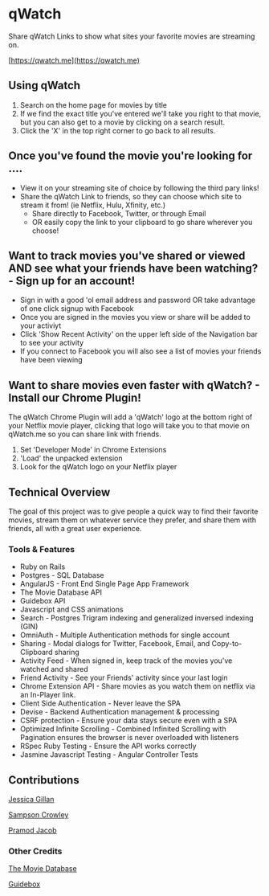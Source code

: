 # qWatch
Share qWatch Links to show what sites your favorite movies are streaming on.

[https://qwatch.me](https://qwatch.me)

## Using qWatch
1. Search on the home page for movies by title
2. If we find the exact title you've entered we'll take you right to that movie,
   but you can also get to a movie by clicking on a search result.
3. Click the 'X' in the top right corner to go back to all results.

## Once you've found the movie you're looking for ....
* View it on your streaming site of choice by following the third pary links!
* Share the qWatch Link to friends, so they can choose which site to stream it from!
  (ie Netflix, Hulu, Xfinity, etc.)
  * Share directly to Facebook, Twitter, or through Email
  * OR easily copy the link to your clipboard to go share wherever you choose!
  
## Want to track movies you've shared or viewed AND see what your friends have been watching? - Sign up for an account!
* Sign in with a good 'ol email address and password OR take advantage of one click signup with Facebook
* Once you are signed in the movies you view or share will be added to your activiyt
* Click 'Show Recent Activity' on the upper left side of the Navigation bar to see your activity
* If you connect to Facebook you will also see a list of movies your friends have been viewing
  
## Want to share movies even faster with qWatch? - Install our Chrome Plugin!
The qWatch Chrome Plugin will add a 'qWatch' logo at the bottom right of your Netflix movie player,
clicking that logo will take you to that movie on qWatch.me so you can share link with friends.

1. Set 'Developer Mode' in Chrome Extensions
2. 'Load' the unpacked extension
3. Look for the qWatch logo on your Netflix player

## Technical Overview
The goal of this project was to give people a quick way to find their favorite movies, stream them on whatever service they prefer, and share them with friends, all with a great user experience. 

### Tools & Features
* Ruby on Rails
* Postgres - SQL Database
* AngularJS - Front End Single Page App Framework
* The Movie Database API
* Guidebox API
* Javascript and CSS animations
* Search - Postgres Trigram indexing and generalized inversed indexing (GIN)
* OmniAuth - Multiple Authentication methods for single account
* Sharing - Modal dialogs for Twitter, Facebook, Email, and Copy-to-Clipboard sharing
* Activity Feed - When signed in, keep track of the movies you've watched and shared
* Friend Activity - See your Friends' activity since your last login
* Chrome Extension API - Share movies as you watch them on netflix via an In-Player link.
* Client Side Authentication - Never leave the SPA
* Devise - Backend Authentication management & processing
* CSRF protection - Ensure your data stays secure even with a SPA
* Optimized Infinite Scrolling - Combined Infinited Scrolling with Pagination ensures the browser is never overloaded with listeners
* RSpec Ruby Testing - Ensure the API works correctly
* Jasmine Javascript Testing - Angular Controller Tests

## Contributions

[Jessica Gillan](https://github.com/JessicaGillan)

[Sampson Crowley](https://github.com/SampsonCrowley)

[Pramod Jacob](https://github.com/domarpj)

### Other Credits
[The Movie Database](https://www.themoviedb.org/?language=en)

[Guidebox](https://api.guidebox.com)
